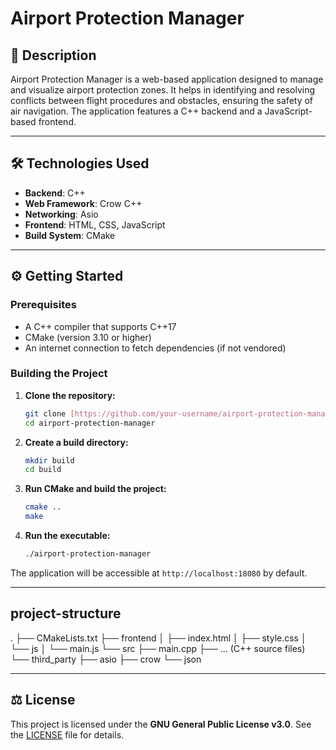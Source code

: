 # Airport Protection Manager

## 📖 Description

Airport Protection Manager is a web-based application designed to manage and visualize airport protection zones. It helps in identifying and resolving conflicts between flight procedures and obstacles, ensuring the safety of air navigation. The application features a C++ backend and a JavaScript-based frontend.

---

## 🛠️ Technologies Used

* **Backend**: C++
* **Web Framework**: Crow C++
* **Networking**: Asio
* **Frontend**: HTML, CSS, JavaScript
* **Build System**: CMake

---

## ⚙️ Getting Started

### Prerequisites

* A C++ compiler that supports C++17
* CMake (version 3.10 or higher)
* An internet connection to fetch dependencies (if not vendored)

### Building the Project

1.  **Clone the repository:**
    ```bash
    git clone [https://github.com/your-username/airport-protection-manager.git](https://github.com/your-username/airport-protection-manager.git)
    cd airport-protection-manager
    ```

2.  **Create a build directory:**
    ```bash
    mkdir build
    cd build
    ```

3.  **Run CMake and build the project:**
    ```bash
    cmake ..
    make
    ```

4.  **Run the executable:**
    ```bash
    ./airport-protection-manager
    ```

The application will be accessible at `http://localhost:18080` by default.

---

##  project-structure
.
├── CMakeLists.txt
├── frontend
│   ├── index.html
│   ├── style.css
│   └── js
│       └── main.js
└── src
├── main.cpp
├── ... (C++ source files)
└── third_party
├── asio
├── crow
└── json


---

## ⚖️ License

This project is licensed under the **GNU General Public License v3.0**. See the [LICENSE](LICENSE) file for details.


